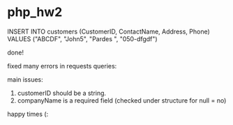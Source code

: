 # php_hw2

INSERT INTO customers (CustomerID, ContactName, Address, Phone) VALUES ("ABCDF", "John5", "Pardes ", "050-dfgdf")

done!

fixed many errors in requests queries:

main issues:

1. customerID should be a string.
2. companyName is a required field (checked under structure for null = no)

happy times (:
